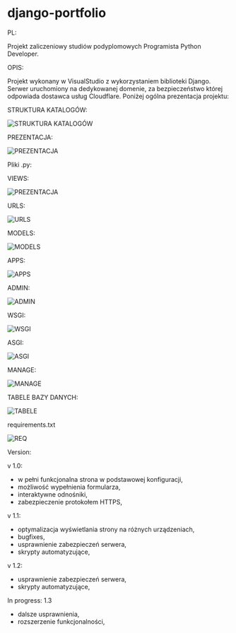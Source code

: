# django-portfolio

PL:

Projekt zaliczeniowy studiów podyplomowych Programista Python Developer.

OPIS:

Projekt wykonany w VisualStudio z wykorzystaniem biblioteki Django. Serwer uruchomiony na dedykowanej domenie, za bezpieczeństwo której odpowiada dostawca usług Cloudflare. Poniżej ogólna prezentacja projektu:



STRUKTURA KATALOGÓW:

![STRUKTURA KATALOGÓW](https://github.com/Arkanizo/django-portfolio/blob/main/project_structure.png)

PREZENTACJA:

![PREZENTACJA](https://github.com/Arkanizo/django-portfolio/blob/main/site1.png)


Pliki .py:

VIEWS:

![PREZENTACJA](https://github.com/Arkanizo/django-portfolio/blob/main/screens/py1.png?raw=true)

URLS:

![URLS](https://github.com/Arkanizo/django-portfolio/blob/main/screens/py2.png?raw=true)

MODELS:

![MODELS](https://github.com/Arkanizo/django-portfolio/blob/main/screens/py3.png?raw=true)

APPS:

![APPS](https://github.com/Arkanizo/django-portfolio/blob/main/screens/py4.png?raw=true)

ADMIN:

![ADMIN](https://github.com/Arkanizo/django-portfolio/blob/main/screens/py5.png?raw=true)

WSGI:

![WSGI](https://github.com/Arkanizo/django-portfolio/blob/main/screens/py6.png?raw=true)

ASGI:

![ASGI](https://github.com/Arkanizo/django-portfolio/blob/main/screens/py7.png?raw=true)

MANAGE:

![MANAGE](https://github.com/Arkanizo/django-portfolio/blob/main/screens/py8.png?raw=true)

TABELE BAZY DANYCH:

![TABELE](https://github.com/Arkanizo/django-portfolio/blob/main/screens/py9.png?raw=true)

requirements.txt

![REQ](https://github.com/Arkanizo/django-portfolio/blob/main/screens/req.png)

Version:

v 1.0:
- w pełni funkcjonalna strona w podstawowej konfiguracji,
- możliwość wypełnienia formularza,
- interaktywne odnośniki,
- zabezpieczenie protokołem HTTPS,


v 1.1:
- optymalizacja wyświetlania strony na różnych urządzeniach,
- bugfixes,
- usprawnienie zabezpieczeń serwera,
- skrypty automatyzujące,


v 1.2:
- usprawnienie zabezpieczeń serwera,
- skrypty automatyzujące,


In progress:
1.3
- dalsze usprawnienia,
- rozszerzenie funkcjonalności,
